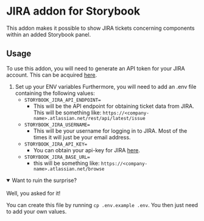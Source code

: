 # JIRA addon for Storybook

This addon makes it possible to show JIRA tickets concerning components within an added Storybook panel.

## Usage
To use this addon, you will need to generate an API token for your JIRA account. This can be acquired [here](https://id.atlassian.com/manage-profile/security/api-tokens).

1.  Set up your ENV variables
Furthermore, you will need to add an .env file containing the following values:
    - `STORYBOOK_JIRA_API_ENDPOINT=`
      - This will be the API endpoint for obtaining ticket data from JIRA. This will be something like: `https://<company-name>.atlassian.net/rest/api/latest/issue`
    - `STORYBOOK_JIRA_USERNAME=`
      - This will be your username for logging in to JIRA. Most of the times it will just be your email address.
    - `STORYBOOK_JIRA_API_KEY=`
      - You can obtain your api-key for JIRA [here](https://id.atlassian.com/manage-profile/security/api-tokens>).
    - `STORYBOOK_JIRA_BASE_URL=`
        - this will be something like: `https://<company-name>.atlassian.net/browse`

<details open>
<summary>Want to ruin the surprise?</summary>
<br>
Well, you asked for it!
</details>

You can create this file by running `cp .env.example .env`. You then just need to add your own values.
